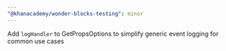```yaml
---
"@khanacademy/wonder-blocks-testing": minor
---
```


Add `logHandler` to GetPropsOptions to simplify generic event logging for common use cases
